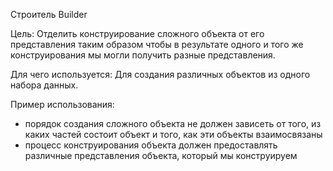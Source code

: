 Строитель Builder

Цель: Отделить конструирование сложного объекта от его представления таким образом
чтобы в результате одного и того же конструирования мы могли получить разные представления.

Для чего используется: Для создания различных объектов из одного набора данных.

Пример использования: 
- порядок создания сложного объекта не должен зависеть от того, из каких частей состоит объект
и того, как эти объекты взаимосвязаны
- процесс конструирования объекта должен предоставлять различные представления объекта,
который мы конструируем
